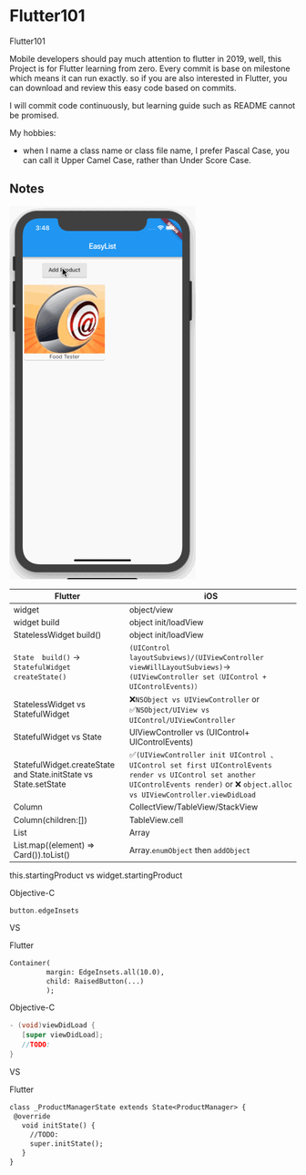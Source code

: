 # Flutter101
Flutter101

Mobile developers should pay much attention to flutter in 2019, well, this Project is for Flutter learning from zero. Every commit is base on milestone which means it can run exactly. so if you are also interested in Flutter, you can download and review this easy code based on commits.

I will commit code continuously, but learning guide such as README cannot be promised.

My hobbies:

 - when I name a class name or class file name, I prefer Pascal Case, you can call it Upper Camel Case, rather than Under Score Case.
 
## Notes

![enter image description here](READMERSC/day2SimulatorScreenShot.gif)

Flutter | iOS
-------------|-------------
widget | object/view
widget build| object init/loadView
StatelessWidget build() | object init/loadView
`State  build()` -> `StatefulWidget  createState()`  |  `(UIControl layoutSubviews)/(UIViewController viewWillLayoutSubviews)`-> `(UIViewController set（UIControl + UIControlEvents)）`
StatelessWidget vs StatefulWidget  |  ❌`NSObject vs UIViewController` or ✅`NSObject/UIView vs UIControl/UIViewController`
StatefulWidget vs  State | UIViewController vs (UIControl+ UIControlEvents)
StatefulWidget.createState and State.initState vs State.setState | ✅`(UIViewController init UIControl 、UIControl set first UIControlEvents render vs UIControl set another UIControlEvents render)` or ❌ `object.alloc vs UIViewController.viewDidLoad`
Column | CollectView/TableView/StackView
Column(children:[]) | TableView.cell
List | Array
List.map((element) => Card()).toList() | Array.`enumObject` then `addObject`

this.startingProduct vs widget.startingProduct



Objective-C 

 ```Objective-C
button.edgeInsets
 ```

VS

Flutter

 ```Flutter
Container(
          margin: EdgeInsets.all(10.0),
          child: RaisedButton(...)
          );
 ```

          

Objective-C

 ```Objective-C
- (void)viewDidLoad {
    [super viewDidLoad];
    //TODO:  
}
 ```
 
  VS
  
  Flutter
  
 ```Flutter
class _ProductManagerState extends State<ProductManager> {
  @override
    void initState() {
      //TODO:  
      super.initState();
    }
}
 ```


 



